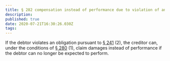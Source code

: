```yaml
---
title: § 282 compensation instead of performance due to violation of an obligation under § 241 (2) 
description: 
published: true
date: 2020-07-21T16:30:26.030Z
tags: 
---
```


If the debtor violates an obligation pursuant to [§ 241](/laws_and_regulations/BGB/241) (2), the creditor can, under the conditions of [§ 280](/laws_and_regulations/BGB/280) (1), claim damages instead of performance if the debtor can no longer be expected to perform.
